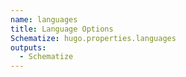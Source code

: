 ```yaml
---
name: languages
title: Language Options
Schematize: hugo.properties.languages
outputs:
  - Schematize
---
```

